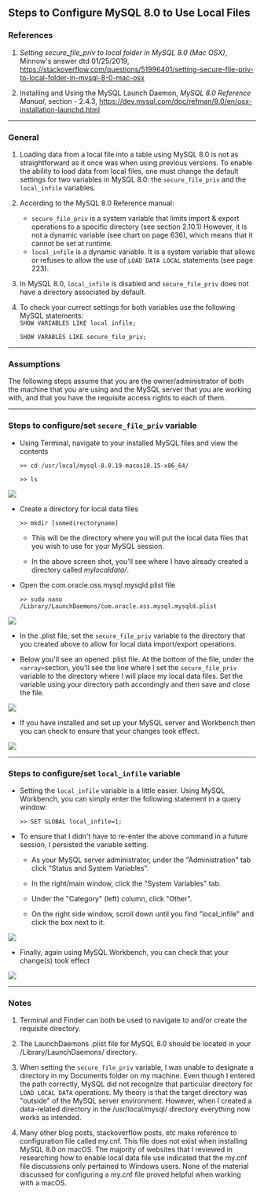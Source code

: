 ## Steps to Configure MySQL 8.0 to Use Local Files

### References

1. *Setting secure_file_priv to local folder in MySQL 8.0 (Mac OSX)*, Minnow's answer dtd 01/25/2019, https://stackoverflow.com/questions/51996401/setting-secure-file-priv-to-local-folder-in-mysql-8-0-mac-osx

2. Installing and Using the MySQL Launch Daemon, *MySQL 8.0 Reference Manual*, 
   section - 2.4.3, https://dev.mysql.com/doc/refman/8.0/en/osx-installation-launchd.html

***
### General 

1. Loading data from a local file into a table using MySQL 8.0 is not as straightforward as it once was when using previous versions. To enable the ability to load data from local files, one must change the default settings for two variables in MySQL 8.0: the  `secure_file_priv` and the `local_infile` variables.

2. According to the MySQL 8.0 Reference manual:
   - `secure_file_priv` is a system variable that limits import & export operations to a specific directory (see section 2.10.1) However, it is not a dynamic variable (see chart on page 636), which means that it cannot be set at runtime.
   - `local_infile` is a dynamic variable. It is a system variable that allows or refuses to allow the use of `LOAD DATA LOCAL` statements (see page 223).

3. In MySQL 8.0, `local_infile` is disabled and `secure_file_priv` does not have a directory associated by default. 

4. To check your currect settings for both variables use the following MySQL statements:  
   `SHOW VARIABLES LIKE local infile;`

   `SHOW VARABLES LIKE secure_file_priv;`

*** 
### Assumptions

The following steps assume that you are the owner/administrator of both the machine that you are using and the MySQL server that you are working with, and that you have the requisite access rights to each of them.

***
### Steps to configure/set `secure_file_priv` variable

* Using Terminal, navigate to your installed MySQL files and view the contents


      >> cd /usr/local/mysql-8.0.19-macos10.15-x86_64/

      >> ls 

![](https://github.com/gcon-git/MySQL_On_Mac/blob/master/img_files/nav_to_directory.png?raw=true)

* Create a directory for local data files 

      >> mkdir [somedirectoryname]

   + This will be the directory where you will put the local data files that you wish to use for your MySQL session.

   + In the above screen shot, you'll see where I have already created a directory called *mylocaldata/*. 


* Open the com.oracle.oss.mysql.mysqld.plist file

      >> sudo nano /Library/LaunchDaemons/com.oracle.oss.mysql.mysqld.plist

![](https://github.com/gcon-git/MySQL_On_Mac/blob/master/img_files/open_plist.png?raw=true)

* In the .plist file, set the `secure_file_priv` variable to the directory that you created above to allow for local data import/export operations.

* Below you'll see an opened .plist file. At the bottom of the file, under the `<array>`section, you'll see the line where I set the `secure_file_priv` variable to the directory where I will place my local data files. Set the variable using your directory path accordingly and then save and close the file.

![](https://github.com/gcon-git/MySQL_On_Mac/blob/master/img_files/set_secure_file_priv_var.png?raw=true)

* If you have installed and set up your MySQL server and Workbench then you can check to ensure that your changes took effect.

![](https://github.com/gcon-git/MySQL_On_Mac/blob/master/img_files/check_secure_file_priv_var.png?raw=true)

***
### Steps to configure/set `local_infile` variable

* Setting the `local_infile` variable is a little easier. Using MySQL Workbench, you can simply enter the following statement in a query window:

      >> SET GLOBAL local_infile=1;

* To ensure that I didn't have to re-enter the above command in a future session, I persisted the variable setting. 

   + As your MySQL server administrator, under the "Administration" tab click "Status and System Variables".

   + In the right/main window, click the "System Variables" tab.

   + Under the "Category" (left) column, click "Other".

   + On the right side window, scroll down until you find "local_infile" and click the box next to it. 

![](https://github.com/gcon-git/MySQL_On_Mac/blob/master/img_files/persist_local_infile_var.png?raw=true)

* Finally, again using MySQL Workbench, you can check that your change(s) took effect

![](https://github.com/gcon-git/MySQL_On_Mac/blob/master/img_files/check_local_infile_var.png?raw=true)

***
### Notes

1. Terminal and Finder can both be used to navigate to and/or create the requisite directory. 

2. The LaunchDaemons .plist file for MySQL 8.0 should be located in your /Library/LaunchDaemons/ directory.  

3. When setting the `secure_file_priv` variable, I was unable to designate a directory in my Documents folder on my machine. Even though I entered the path correctly, MySQL did not recognize that particular directory for `LOAD LOCAL DATA` operations. My theory is that the target directory was "outside" of the MySQL server environment. However, when I created a data-related directory in the /usr/local/mysql/ directory everything now works as intended.  

4. Many other blog posts, stackoverflow posts, etc make reference to configuration file called my.cnf. This file does not exist when installing MySQL 8.0 on macOS. The majority of websites that I reviewed in researching how to enable local data file use indicated that the my.cnf file discussions only pertained to Windows users. None of the material discussed for configuring a my.cnf file proved helpful when working with a macOS.